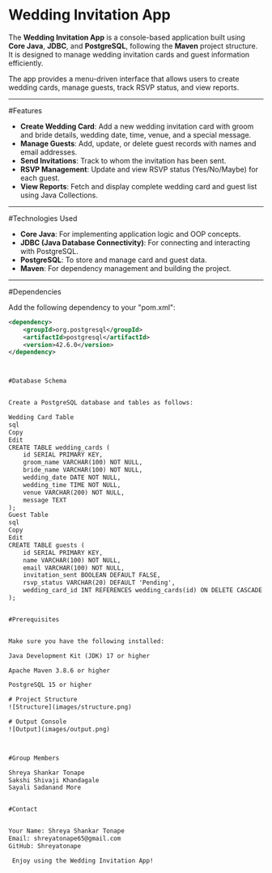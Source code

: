 # Wedding Invitation App

The **Wedding Invitation App** is a console-based application built using **Core Java**, **JDBC**, and **PostgreSQL**, following the **Maven** project structure. It is designed to manage wedding invitation cards and guest information efficiently.

The app provides a menu-driven interface that allows users to create wedding cards, manage guests, track RSVP status, and view reports.

---

 #Features

- **Create Wedding Card**: Add a new wedding invitation card with groom and bride details, wedding date, time, venue, and a special message.
- **Manage Guests**: Add, update, or delete guest records with names and email addresses.
- **Send Invitations**: Track to whom the invitation has been sent.
- **RSVP Management**: Update and view RSVP status (Yes/No/Maybe) for each guest.
- **View Reports**: Fetch and display complete wedding card and guest list using Java Collections.

---
  #Technologies Used

- **Core Java**: For implementing application logic and OOP concepts.
- **JDBC (Java Database Connectivity)**: For connecting and interacting with PostgreSQL.
- **PostgreSQL**: To store and manage card and guest data.
- **Maven**: For dependency management and building the project.

---

#Dependencies

Add the following dependency to your "pom.xml":

```xml
<dependency>
    <groupId>org.postgresql</groupId>
    <artifactId>postgresql</artifactId>
    <version>42.6.0</version>
</dependency>



#Database Schema


Create a PostgreSQL database and tables as follows:

Wedding Card Table
sql
Copy
Edit
CREATE TABLE wedding_cards (
    id SERIAL PRIMARY KEY,
    groom_name VARCHAR(100) NOT NULL,
    bride_name VARCHAR(100) NOT NULL,
    wedding_date DATE NOT NULL,
    wedding_time TIME NOT NULL,
    venue VARCHAR(200) NOT NULL,
    message TEXT
);
Guest Table
sql
Copy
Edit
CREATE TABLE guests (
    id SERIAL PRIMARY KEY,
    name VARCHAR(100) NOT NULL,
    email VARCHAR(100) NOT NULL,
    invitation_sent BOOLEAN DEFAULT FALSE,
    rsvp_status VARCHAR(20) DEFAULT 'Pending',
    wedding_card_id INT REFERENCES wedding_cards(id) ON DELETE CASCADE
);


#Prerequisites


Make sure you have the following installed:

Java Development Kit (JDK) 17 or higher

Apache Maven 3.8.6 or higher

PostgreSQL 15 or higher

# Project Structure
![Structure](images/structure.png)

# Output Console
![Output](images/output.png)



#Group Members

Shreya Shankar Tonape
Sakshi Shivaji Khandagale
Sayali Sadanand More


#Contact


Your Name: Shreya Shankar Tonape
Email: shreyatonape65@gmail.com
GitHub: Shreyatonape

 Enjoy using the Wedding Invitation App!
